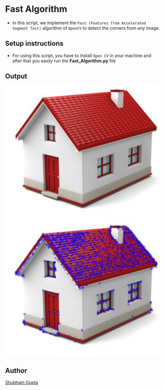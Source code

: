 # Fast Algorithm

- In this script, we implement the `Fast (Features from Accelerated Segment Test)` algorithm of `OpenCV` to detect the corners from any image.

## Setup instructions

- For using this script, you have to install `Open CV` in your machine and after that you easily run the **Fast_Algorithm.py** file

## Output

<img src="./input.jpg" width=500/> <img src="./Output.png" width=500/>
## Author

[Shubham Gupta](https://github.com/ShubhamGupta577)
